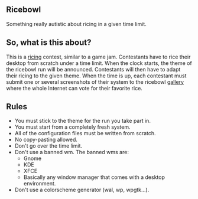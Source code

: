 ## Ricebowl
Something really autistic about ricing in a given time limit.

## So, what is this about?
This is a [ricing](https://wiki.installgentoo.com/index.php/GNU/Linux_ricing) contest, similar to a game jam.
Contestants have to rice their desktop from scratch under a time limit.
When the clock starts, the theme of the ricebowl run will be announced. Contestants will then have to adapt their ricing to the given theme.
When the time is up, each contestant must submit one or several screenshots of their system to the ricebowl [gallery](http://rice.church/submit) where the whole Internet can vote for their favorite rice.

## Rules
- You must stick to the theme for the run you take part in.
- You must start from a completely fresh system.
- All of the configuration files must be written from scratch.
- No copy-pasting allowed.
- Don't go over the time limit.
- Don't use a banned wm. The banned wms are:
    - Gnome
    - KDE
    - XFCE
    - Basically any window manager that comes with a desktop environment.
- Don't use a colorscheme generator (wal, wp, wpgtk...).
